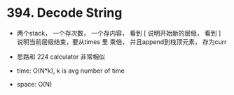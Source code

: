 # 394. Decode String

- 两个stack， 一个存次数， 一个存内容， 看到 [ 说明开始新的层级， 看到 ] 说明当前层级结束，要从times 里 乘倍， 并且append到栈顶元素， 存为curr

- 思路和 224 calculator 非常相似

- time: O(N*k), k is avg number of time

- space: O(N)
